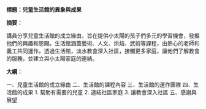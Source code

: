 **標題：兒童生活館的異象與成果**

**摘要：**

講員分享兒童生活館的成立緣由，旨在提供小太陽的孩子們多元的學習機會，發掘他們的興趣和恩賜。生活館涵蓋藝術、人文、烘焙、武術等課程，由熱心的老師和義工共同運作。透過生活館，淡水教會深入社區，接觸更多家庭，讓他們了解教會的服務，並建立與小太陽家庭的連結。

**大綱：**

一、兒童生活館的成立緣由
二、生活館的課程內容
三、生活館的運作團隊
四、生活館的成果
    1. 幫助有需要的兒童
    2. 連結社區家庭
    3. 讓教會深入社區
五、感謝與展望